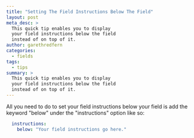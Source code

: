 ```yaml
---
title: "Setting The Field Instructions Below The Field"
layout: post
meta_desc: >
  This quick tip enables you to display
  your field instructions below the field
  instead of on top of it.
author: garethredfern
categories:
  - fields
tags:
  - tips
summary: >
  This quick tip enables you to display
  your field instructions below the field
  instead of on top of it.
---
```


All you need to do to set your field instructions below your field is add the keyword "below" under the "instructions"  option like so:

~~~yaml
  instructions:
    below: "Your field instructions go here."
~~~
